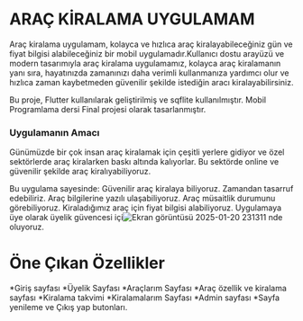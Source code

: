 # ARAÇ KİRALAMA UYGULAMAM

Araç kiralama uygulamam, kolayca ve hızlıca araç kiralayabileceğiniz gün ve fiyat bilgisi alabileceğiniz bir mobil uygulamadır.Kullanıcı dostu arayüzü ve modern tasarımıyla araç kiralama uygulamamız, kolayca araç kiralamanın yanı sıra, hayatınızda zamanınızı daha verimli kullanmanıza yardımcı olur ve hızlıca zaman kaybetmeden güvenilir şekilde istediğin aracı kiralayabilirsiniz.

Bu proje, Flutter kullanılarak geliştirilmiş ve sqflite kullanılmıştır. Mobil Programlama dersi Final projesi olarak tasarlanmıştır.


### Uygulamanın Amacı

Günümüzde bir çok insan araç kiralamak için çeşitli yerlere gidiyor ve özel sektörlerde araç kiralarken baskı altında kalıyorlar. Bu sektörde online ve güvenilir şekilde araç kiralıyabiliyoruz.

Bu uygulama sayesinde:
Güvenilir araç kiralaya biliyoruz.
Zamandan tasarruf edebiliriz.
Araç bilgilerine yazılı ulaşabiliyoruz.
Araç müsaitlik durumunu görebiliyoruz.
Kiraladığımız araç için fiyat bilgisi alabiliyoruz.
Uygulamaya üye olarak üyelik güvencesi içi![Ekran görüntüsü 2025-01-20 231311](https://github.com/user-attachments/assets/8183bbe0-5011-498d-819e-14f9d25dd82e)
nde oluyoruz.

# Öne Çıkan Özellikler
*Giriş sayfası
*Üyelik Sayfası
*Araçlarım Sayfası
*Araç özellik ve kiralama sayfası
*Kiralama takvimi
*Kiralamalarım Sayfası
*Admin sayfası
*Sayfa yenileme ve Çıkış yap butonları.
